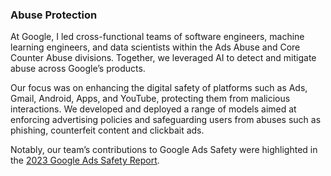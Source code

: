 ### Abuse Protection

At Google, I led cross-functional teams of software engineers, machine learning engineers, and data scientists within the Ads Abuse and Core Counter Abuse divisions. Together, we leveraged AI to detect and mitigate abuse across Google’s products.

Our focus was on enhancing the digital safety of platforms such as Ads, Gmail, Android, Apps, and YouTube, protecting them from malicious interactions. We developed and deployed a range of models aimed at enforcing advertising policies and safeguarding users from abuses such as phishing, counterfeit content and clickbait ads.

Notably, our team’s contributions to Google Ads Safety were highlighted in the <a href="https://blog.google/products/ads-commerce/google-ads-safety-report-2023/">2023 Google Ads Safety Report</a>.

<More details about the work coming.>